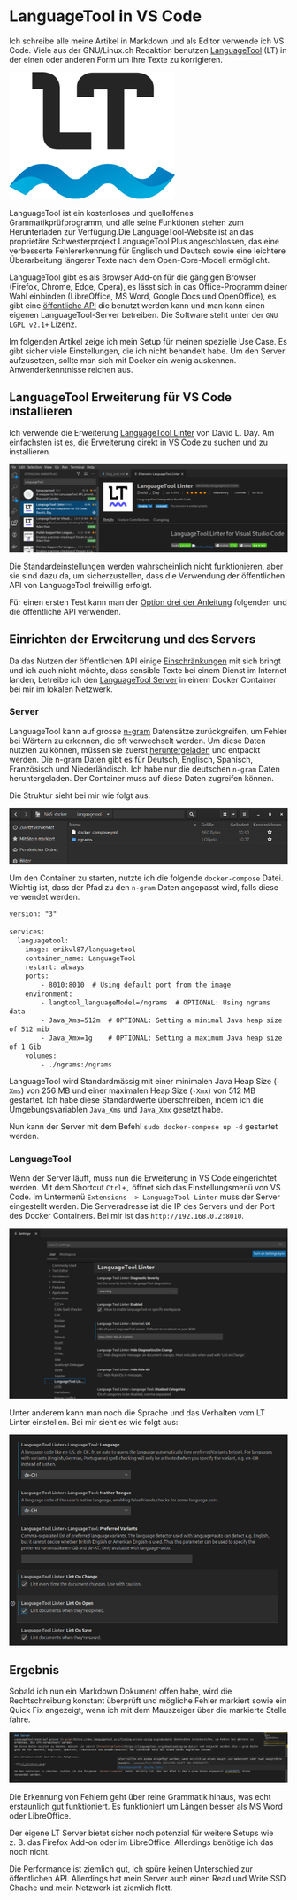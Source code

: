 # LanguageTool in VS Code
Ich schreibe alle meine Artikel in Markdown und als Editor verwende ich VS Code. Viele aus der GNU/Linux.ch Redaktion benutzen [LanguageTool](https://en.wikipedia.org/wiki/LanguageTool) (LT) in der einen oder anderen Form um Ihre Texte zu korrigieren.

![](LT_logo.png)

LanguageTool ist ein kostenloses und quelloffenes Grammatikprüfprogramm, und alle seine Funktionen stehen zum Herunterladen zur Verfügung.Die LanguageTool-Website ist an das proprietäre Schwesterprojekt LanguageTool Plus angeschlossen, das eine verbesserte Fehlererkennung für Englisch und Deutsch sowie eine leichtere Überarbeitung längerer Texte nach dem Open-Core-Modell ermöglicht. 

LanguageTool gibt es als Browser Add-on für die gängigen Browser (Firefox, Chrome, Edge, Opera), es lässt sich in das Office-Programm deiner Wahl einbinden (LibreOffice, MS Word, Google Docs und OpenOffice), es gibt eine [öffentliche API](https://dev.languagetool.org/public-http-api) die benutzt werden kann und man kann einen eigenen LanguageTool-Server betreiben. Die Software steht unter der `GNU LGPL v2.1+` Lizenz.

Im folgenden Artikel zeige ich mein Setup für meinen spezielle Use Case. Es gibt sicher viele Einstellungen, die ich nicht behandelt habe. Um den Server aufzusetzen, sollte man sich mit Docker ein wenig auskennen. Anwenderkenntnisse reichen aus.

## LanguageTool Erweiterung für VS Code installieren
Ich verwende die Erweiterung [LanguageTool Linter](https://marketplace.visualstudio.com/items?itemName=davidlday.languagetool-linter) von David L. Day. Am einfachsten ist es, die Erweiterung direkt in VS Code zu suchen und zu installieren.

![](LT_install.png)

Die Standardeinstellungen werden wahrscheinlich nicht funktionieren, aber sie sind dazu da, um sicherzustellen, dass die Verwendung der öffentlichen API von LanguageTool freiwillig erfolgt.

Für einen ersten Test kann man der [Option drei der Anleitung](https://github.com/davidlday/vscode-languagetool-linter#option-3-public-api-service) folgenden und die öffentliche API verwenden.

## Einrichten der Erweiterung und des Servers
Da das Nutzen der öffentlichen API einige [Einschränkungen](https://dev.languagetool.org/public-http-api) mit sich bringt und ich auch nicht möchte, dass sensible Texte bei einem Dienst im Internet landen, betreibe ich den [LanguageTool Server](https://hub.docker.com/r/erikvl87/languagetool) in einem Docker Container bei mir im lokalen Netzwerk.

### Server
LanguageTool kann auf grosse [n-gram](https://dev.languagetool.org/finding-errors-using-n-gram-data) Datensätze zurückgreifen, um Fehler bei Wörtern zu erkennen, die oft verwechselt werden.
Um diese Daten nutzten zu können, müssen sie zuerst [heruntergeladen](https://languagetool.org/download/ngram-data/) und entpackt werden. Die n-gram Daten gibt es für Deutsch, Englisch, Spanisch, Französisch und Niederländisch. Ich habe nur die deutschen `n-gram` Daten heruntergeladen. Der Container muss auf diese Daten zugreifen können.

Die Struktur sieht bei mir wie folgt aus:

![](LT_Struktur.png)

Um den Container zu starten, nutzte ich die folgende `docker-compose` Datei. Wichtig ist, dass der Pfad zu den `n-gram` Daten angepasst wird, falls diese verwendet werden.

```
version: "3"

services:
  languagetool:
    image: erikvl87/languagetool
    container_name: LanguageTool
    restart: always
    ports:
        - 8010:8010  # Using default port from the image
    environment:
        - langtool_languageModel=/ngrams  # OPTIONAL: Using ngrams data
        - Java_Xms=512m  # OPTIONAL: Setting a minimal Java heap size of 512 mib
        - Java_Xmx=1g    # OPTIONAL: Setting a maximum Java heap size of 1 Gib
    volumes:
        - ./ngrams:/ngrams
```
LanguageTool wird Standardmässig mit einer minimalen Java Heap Size (`-Xms`) von 256 MB und einer maximalen Heap Size (`-Xmx`) von 512 MB gestartet. Ich habe diese Standardwerte überschreiben, indem ich die Umgebungsvariablen `Java_Xms` und `Java_Xmx` gesetzt habe.

Nun kann der Server mit dem Befehl `sudo docker-compose up -d` gestartet werden.

### LanguageTool
Wenn der Server läuft, muss nun die Erweiterung in VS Code eingerichtet werden. Mit dem Shortcut `Ctrl+,` öffnet sich das Einstellungsmenü von VS Code. Im Untermenü `Extensions -> LanguageTool Linter` muss der Server eingestellt werden. Die Serveradresse ist die IP des Servers und der Port des Docker Containers. Bei mir ist das `http://192.168.0.2:8010`.

![](LT_settings.png)

Unter anderem kann man noch die Sprache und das Verhalten vom LT Linter einstellen. Bei mir sieht es wie folgt aus:

![](LT_settings_2.png)

## Ergebnis
Sobald ich nun ein Markdown Dokument offen habe, wird die Rechtschreibung konstant überprüft und mögliche Fehler markiert sowie ein Quick Fix angezeigt, wenn ich mit dem Mauszeiger über die markierte Stelle fahre.

![](LT_ergebnis.png)

Die Erkennung von Fehlern geht über reine Grammatik hinaus, was echt erstaunlich gut funktioniert. Es funktioniert um Längen besser als MS Word oder LibreOffice.

Der eigene LT Server bietet sicher noch potenzial für weitere Setups wie z. B. das Firefox Add-on oder im LibreOffice. Allerdings benötige ich das noch nicht.

Die Performance ist ziemlich gut, ich spüre keinen Unterschied zur öffentlichen API. Allerdings hat mein Server auch einen Read und Write SSD Chache und mein Netzwerk ist ziemlich flott.






